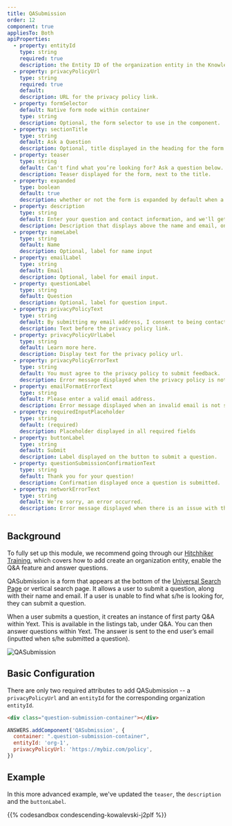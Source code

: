 ```yaml
---
title: QASubmission
order: 12
component: true
appliesTo: Both
apiProperties:
  - property: entityId
    type: string
    required: true
    description: the Entity ID of the organization entity in the Knowledge Graph.
  - property: privacyPolicyUrl
    type: string
    required: true
    default:  
    description: URL for the privacy policy link. 
  - property: formSelector
    default: Native form node within container
    type: string
    description: Optional, the form selector to use in the component.
  - property: sectionTitle
    type: string
    default: Ask a Question
    description: Optional, title displayed in the heading for the form.
  - property: teaser
    type: string
    default: Can't find what you’re looking for? Ask a question below.
    description: Teaser displayed for the form, next to the title.
  - property: expanded
    type: boolean
    default: true
    description: whether or not the form is expanded by default when a user arrives on the page.
  - property: description
    type: string
    default: Enter your question and contact information, and we'll get back to you with a response shortly.
    description: Description that displays above the name and email, once the form is expanded
  - property: nameLabel
    type: string
    default: Name
    description: Optional, label for name input
  - property: emailLabel
    type: string
    default: Email
    description: Optional, label for email input.
  - property: questionLabel
    type: string
    default: Question
    description: Optional, label for question input.
  - property: privacyPolicyText
    type: string
    default: By submitting my email address, I consent to being contacted via email at the address provided.
    description: Text before the privacy policy link.
  - property: privacyPolicyUrlLabel
    type: string
    default: Learn more here.
    description: Display text for the privacy policy url.
  - property: privacyPolicyErrorText
    type: string
    default: You must agree to the privacy policy to submit feedback.
    description: Error message displayed when the privacy policy is not selected.
  - property: emailFormatErrorText
    type: string
    default: Please enter a valid email address.
    description: Error message displayed when an invalid email is not submitted
  - property: requiredInputPlaceholder
    type: string
    default: (required)
    description: Placeholder displayed in all required fields
  - property: buttonLabel
    type: string
    default: Submit
    description: Label displayed on the button to submit a question.
  - property: questionSubmissionConfirmationText
    type: string
    default: Thank you for your question!
    description: Confirmation displayed once a question is submitted.
  - property: networkErrorText
    type: string
    default: We're sorry, an error occurred.
    description: Error message displayed when there is an issue with the QA Submission request.
---
```

## Background
To fully set up this module, we recommend going through our [Hitchhiker Training](https://hitchhikers.yext.com/tracks/answers-advanced/ans322-q-and-a-component/), which covers how to add create an organization entity, enable the Q&A feature and answer questions.

QASubmission is a form that appears at the bottom of the [Universal Search Page](/guides/universal-search-results-page) or vertical search page. It allows a user to submit a question, along with their name and email. If a user is unable to find what s/he is looking for, they can submit a question.

When a user submits a question, it creates an instance of first party Q&A within Yext. This is available in the listings tab, under Q&A. You can then answer questions within Yext. The answer is sent to the end user’s email (inputted when s/he submitted a question). 

![QASubmission](/img/docs/qa-submission.png)

## Basic Configuration
There are only two required attributes to add QASubmission -- a `privacyPolicyUrl` and an `entityId` for the corresponding organization `entityId`. 

```html
<div class="question-submission-container"></div>
```

```js
ANSWERS.addComponent('QASubmission', {
  container: ".question-submission-container",
  entityId: 'org-1',
  privacyPolicyUrl: 'https://mybiz.com/policy',
})

```

## Example
In this more advanced example, we've updated the `teaser`, the `description` and the `buttonLabel`.

{{% codesandbox condescending-kowalevski-j2plf %}}
